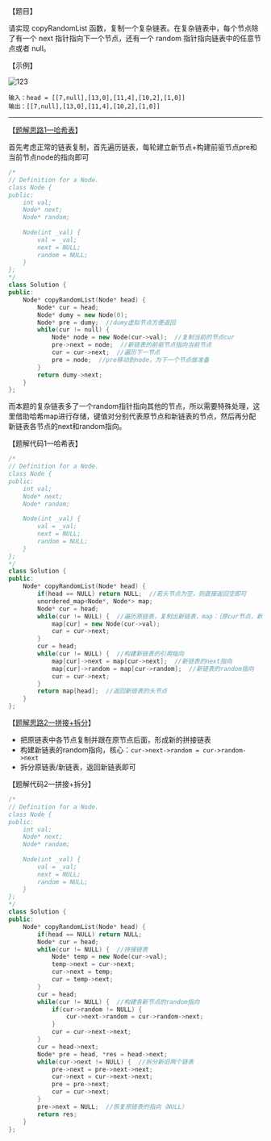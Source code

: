 【题目】

请实现 copyRandomList 函数，复制一个复杂链表。在复杂链表中，每个节点除了有一个 next 指针指向下一个节点，还有一个 random 指针指向链表中的任意节点或者 null。

【示例】

![123](G:\LeetCode\LeetCodeNotebook\链表\剑指Offer35.复杂链表的复制\123.png)

```
输入：head = [[7,null],[13,0],[11,4],[10,2],[1,0]]
输出：[[7,null],[13,0],[11,4],[10,2],[1,0]]
```

---

【[题解思路1—哈希表](https://leetcode-cn.com/problems/fu-za-lian-biao-de-fu-zhi-lcof/solution/jian-zhi-offer-35-fu-za-lian-biao-de-fu-zhi-ha-xi-/)】

首先考虑正常的链表复制，首先遍历链表，每轮建立新节点+构建前驱节点pre和当前节点node的指向即可

```c++
/*
// Definition for a Node.
class Node {
public:
    int val;
    Node* next;
    Node* random;
    
    Node(int _val) {
        val = _val;
        next = NULL;
        random = NULL;
    }
};
*/
class Solution {
public:
    Node* copyRandomList(Node* head) {
        Node* cur = head;
        Node* dumy = new Node(0);
        Node* pre = dumy;  //dumy虚拟节点方便返回
        while(cur != null) {
            Node* node = new Node(cur->val);  //复制当前的节点cur
            pre->next = node;  //新链表的前驱节点指向当前节点
            cur = cur->next;  //遍历下一节点
            pre = node;  //pre移动到node，为下一个节点做准备
        }
        return dumy->next;
    }
};
```

而本题的复杂链表多了一个random指针指向其他的节点，所以需要特殊处理，这里借助哈希map进行存储，键值对分别代表原节点和新链表的节点，然后再分配新链表各节点的next和random指向。

【题解代码1—哈希表】

```c++
/*
// Definition for a Node.
class Node {
public:
    int val;
    Node* next;
    Node* random;
    
    Node(int _val) {
        val = _val;
        next = NULL;
        random = NULL;
    }
};
*/
class Solution {
public:
    Node* copyRandomList(Node* head) {
        if(head == NULL) return NULL;  //若头节点为空，则直接返回空即可
        unordered_map<Node*, Node*> map;
        Node* cur = head;
        while(cur != NULL) {  //遍历原链表，复制出新链表，map：（原cur节点，新cur节点）
            map[cur] = new Node(cur->val);
            cur = cur->next;
        }
        cur = head;
        while(cur != NULL) {  //构建新链表的引用指向
            map[cur]->next = map[cur->next];  //新链表的next指向
            map[cur]->random = map[cur->random];  //新链表的random指向
            cur = cur->next;
        }
        return map[head];  //返回新链表的头节点
    }
};
```

【[题解思路2—拼接+拆分](https://leetcode-cn.com/problems/fu-za-lian-biao-de-fu-zhi-lcof/solution/jian-zhi-offer-35-fu-za-lian-biao-de-fu-zhi-ha-xi-/)】

* 把原链表中各节点复制并跟在原节点后面，形成新的拼接链表
* 构建新链表的random指向，核心：`cur->next->random = cur->random->next`
* 拆分原链表/新链表，返回新链表即可

【题解代码2—拼接+拆分】

```c++
/*
// Definition for a Node.
class Node {
public:
    int val;
    Node* next;
    Node* random;
    
    Node(int _val) {
        val = _val;
        next = NULL;
        random = NULL;
    }
};
*/
class Solution {
public:
    Node* copyRandomList(Node* head) {
        if(head == NULL) return NULL;
        Node* cur = head;
        while(cur != NULL) {  //拼接链表
            Node* temp = new Node(cur->val);
            temp->next = cur->next;
            cur->next = temp;
            cur = temp->next;
        }
        cur = head;
        while(cur != NULL) {  //构建各新节点的random指向
            if(cur->random != NULL) {
                cur->next->random = cur->random->next;
            }
            cur = cur->next->next;
        }
        cur = head->next;
        Node* pre = head, *res = head->next;
        while(cur->next != NULL) {  //拆分新旧两个链表
            pre->next = pre->next->next;
            cur->next = cur->next->next;
            pre = pre->next;
            cur = cur->next;
        }
        pre->next = NULL;  //恢复原链表的指向（NULL）
        return res;
    }
};
```

